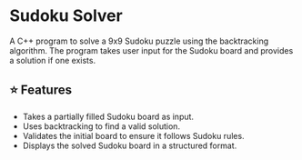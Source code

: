 # Sudoku Solver

A C++ program to solve a 9x9 Sudoku puzzle using the backtracking algorithm. The program takes user input for the Sudoku board and provides a solution if one exists.

## ⭐ Features
- Takes a partially filled Sudoku board as input.
- Uses backtracking to find a valid solution.
- Validates the initial board to ensure it follows Sudoku rules.
- Displays the solved Sudoku board in a structured format.
